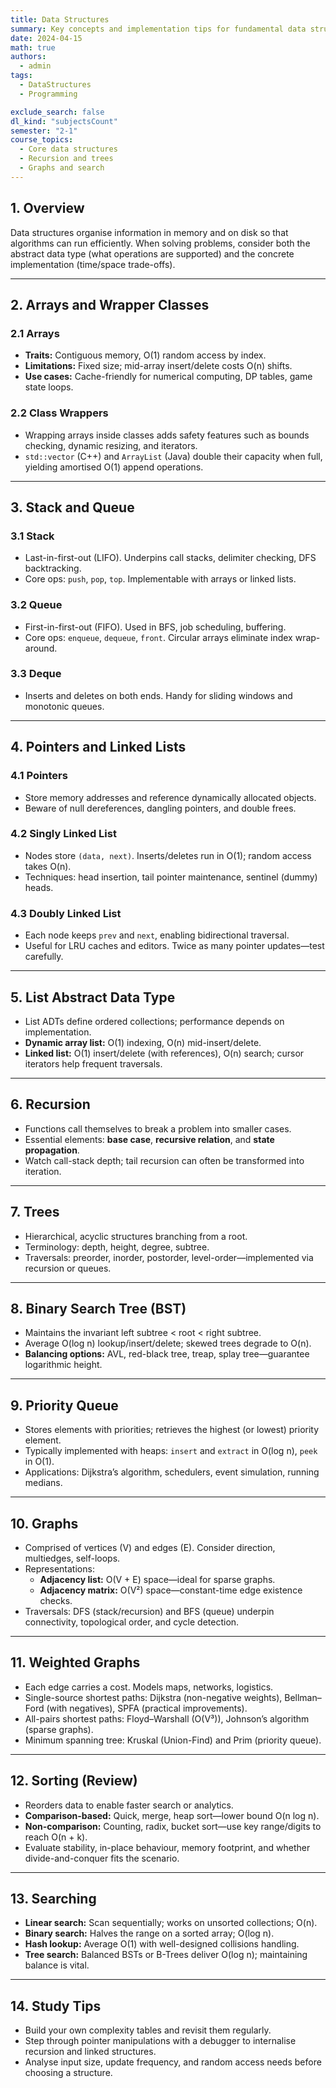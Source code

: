 ```yaml
---
title: Data Structures
summary: Key concepts and implementation tips for fundamental data structures
date: 2024-04-15
math: true
authors:
  - admin
tags:
  - DataStructures
  - Programming

exclude_search: false
dl_kind: "subjectsCount"
semester: "2-1"
course_topics:
  - Core data structures
  - Recursion and trees
  - Graphs and search
---
```


## 1. Overview

Data structures organise information in memory and on disk so that algorithms can run efficiently. When solving problems, consider both the abstract data type (what operations are supported) and the concrete implementation (time/space trade-offs).

---

## 2. Arrays and Wrapper Classes

### 2.1 Arrays
- **Traits:** Contiguous memory, O(1) random access by index.
- **Limitations:** Fixed size; mid-array insert/delete costs O(n) shifts.
- **Use cases:** Cache-friendly for numerical computing, DP tables, game state loops.

### 2.2 Class Wrappers
- Wrapping arrays inside classes adds safety features such as bounds checking, dynamic resizing, and iterators.
- `std::vector` (C++) and `ArrayList` (Java) double their capacity when full, yielding amortised O(1) append operations.

---

## 3. Stack and Queue

### 3.1 Stack
- Last-in-first-out (LIFO). Underpins call stacks, delimiter checking, DFS backtracking.
- Core ops: `push`, `pop`, `top`. Implementable with arrays or linked lists.

### 3.2 Queue
- First-in-first-out (FIFO). Used in BFS, job scheduling, buffering.
- Core ops: `enqueue`, `dequeue`, `front`. Circular arrays eliminate index wrap-around.

### 3.3 Deque
- Inserts and deletes on both ends. Handy for sliding windows and monotonic queues.

---

## 4. Pointers and Linked Lists

### 4.1 Pointers
- Store memory addresses and reference dynamically allocated objects.
- Beware of null dereferences, dangling pointers, and double frees.

### 4.2 Singly Linked List
- Nodes store `(data, next)`. Inserts/deletes run in O(1); random access takes O(n).
- Techniques: head insertion, tail pointer maintenance, sentinel (dummy) heads.

### 4.3 Doubly Linked List
- Each node keeps `prev` and `next`, enabling bidirectional traversal.
- Useful for LRU caches and editors. Twice as many pointer updates—test carefully.

---

## 5. List Abstract Data Type

- List ADTs define ordered collections; performance depends on implementation.
- **Dynamic array list:** O(1) indexing, O(n) mid-insert/delete.
- **Linked list:** O(1) insert/delete (with references), O(n) search; cursor iterators help frequent traversals.

---

## 6. Recursion

- Functions call themselves to break a problem into smaller cases.
- Essential elements: **base case**, **recursive relation**, and **state propagation**.
- Watch call-stack depth; tail recursion can often be transformed into iteration.

---

## 7. Trees

- Hierarchical, acyclic structures branching from a root.
- Terminology: depth, height, degree, subtree.
- Traversals: preorder, inorder, postorder, level-order—implemented via recursion or queues.

---

## 8. Binary Search Tree (BST)

- Maintains the invariant left subtree < root < right subtree.
- Average O(log n) lookup/insert/delete; skewed trees degrade to O(n).
- **Balancing options:** AVL, red-black tree, treap, splay tree—guarantee logarithmic height.

---

## 9. Priority Queue

- Stores elements with priorities; retrieves the highest (or lowest) priority element.
- Typically implemented with heaps: `insert` and `extract` in O(log n), `peek` in O(1).
- Applications: Dijkstra’s algorithm, schedulers, event simulation, running medians.

---

## 10. Graphs

- Comprised of vertices (V) and edges (E). Consider direction, multiedges, self-loops.
- Representations:
  - **Adjacency list:** O(V + E) space—ideal for sparse graphs.
  - **Adjacency matrix:** O(V²) space—constant-time edge existence checks.
- Traversals: DFS (stack/recursion) and BFS (queue) underpin connectivity, topological order, and cycle detection.

---

## 11. Weighted Graphs

- Each edge carries a cost. Models maps, networks, logistics.
- Single-source shortest paths: Dijkstra (non-negative weights), Bellman–Ford (with negatives), SPFA (practical improvements).
- All-pairs shortest paths: Floyd–Warshall (O(V³)), Johnson’s algorithm (sparse graphs).
- Minimum spanning tree: Kruskal (Union-Find) and Prim (priority queue).

---

## 12. Sorting (Review)

- Reorders data to enable faster search or analytics.
- **Comparison-based:** Quick, merge, heap sort—lower bound O(n log n).
- **Non-comparison:** Counting, radix, bucket sort—use key range/digits to reach O(n + k).
- Evaluate stability, in-place behaviour, memory footprint, and whether divide-and-conquer fits the scenario.

---

## 13. Searching

- **Linear search:** Scan sequentially; works on unsorted collections; O(n).
- **Binary search:** Halves the range on a sorted array; O(log n).
- **Hash lookup:** Average O(1) with well-designed collisions handling.
- **Tree search:** Balanced BSTs or B-Trees deliver O(log n); maintaining balance is vital.

---

## 14. Study Tips

- Build your own complexity tables and revisit them regularly.
- Step through pointer manipulations with a debugger to internalise recursion and linked structures.
- Analyse input size, update frequency, and random access needs before choosing a structure.
